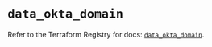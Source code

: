 # `data_okta_domain`

Refer to the Terraform Registry for docs: [`data_okta_domain`](https://registry.terraform.io/providers/okta/okta/4.10.0/docs/data-sources/domain).
